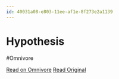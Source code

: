 ```yaml
---
id: 40031a08-e803-11ee-af1e-8f273e2a1139
---
```


# Hypothesis
#Omnivore

[Read on Omnivore](https://omnivore.app/me/hypothesis-18e6461cd90)
[Read Original](https://hypothes.is/a/v76SkOf-Ee6K8K9z-m8tfQ)

